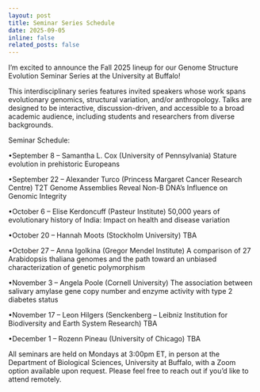 ```yaml
---
layout: post
title: Seminar Series Schedule
date: 2025-09-05
inline: false
related_posts: false
---
```


I’m excited to announce the Fall 2025 lineup for our Genome Structure Evolution Seminar Series at the University at Buffalo!

This interdisciplinary series features invited speakers whose work spans evolutionary genomics, structural variation, and/or anthropology. Talks are designed to be interactive, discussion-driven, and accessible to a broad academic audience, including students and researchers from diverse backgrounds.

Seminar Schedule:

•September 8 – Samantha L. Cox (University of Pennsylvania) Stature evolution in prehistoric Europeans

•September 22 – Alexander Turco (Princess Margaret Cancer Research Centre) T2T Genome Assemblies Reveal Non-B DNA’s Influence on Genomic Integrity

•October 6 – Elise Kerdoncuff (Pasteur Institute) 50,000 years of evolutionary history of India: Impact on health and disease variation

•October 20 – Hannah Moots (Stockholm University) TBA

•October 27 – Anna Igolkina (Gregor Mendel Institute) A comparison of 27 Arabidopsis thaliana genomes and the path toward an unbiased characterization of genetic polymorphism

•November 3 – Angela Poole (Cornell University) The association between salivary amylase gene copy number and enzyme activity with type 2 diabetes status

•November 17 – Leon Hilgers (Senckenberg – Leibniz Institution for Biodiversity and Earth System Research) TBA

•December 1 – Rozenn Pineau (University of Chicago) TBA


All seminars are held on Mondays at 3:00pm ET, in person at the Department of Biological Sciences, University at Buffalo, with a Zoom option available upon request. Please feel free to reach out if you’d like to attend remotely.
